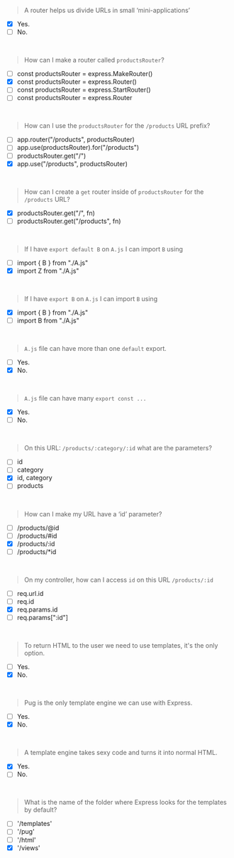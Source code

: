 > A router helps us divide URLs in small ‘mini-applications’

- [x] Yes.
- [ ] No.

<br>

> How can I make a router called `productsRouter`?

- [ ] const productsRouter = express.MakeRouter()
- [x] const productsRouter = express.Router()
- [ ] const productsRouter = express.StartRouter()
- [ ] const productsRouter = express.Router

<br>

> How can I use the `productsRouter` for the `/products` URL prefix?

- [ ] app.router("/products", productsRouter)
- [ ] app.use(productsRouter).for("/products")
- [ ] productsRouter.get("/")
- [x] app.use("/products", productsRouter)

<br>

> How can I create a `get` router inside of `productsRouter` for the `/products` URL?

- [x] productsRouter.get("/", fn)
- [ ] productsRouter.get("/products", fn)

<br>

> If I have `export default B` on `A.js` I can import `B` using

- [ ] import { B } from "./A.js"
- [x] import Z from "./A.js"

<br>

> If I have `export B` on `A.js` I can import `B` using

- [x] import { B } from "./A.js"
- [ ] import B from "./A.js"

<br>

> `A.js` file can have more than one `default` export.

- [ ] Yes.
- [x] No.

<br>

> `A.js` file can have many `export const ...`

- [x] Yes.
- [ ] No.

<br>

> On this URL: `/products/:category/:id` what are the parameters?

- [ ] id
- [ ] category
- [x] id, category
- [ ] products

<br>

> How can I make my URL have a ‘id’ parameter?

- [ ] /products/@id
- [ ] /products/#id
- [x] /products/:id
- [ ] /products/\*id

<br>

> On my controller, how can I access `id` on this URL `/products/:id`

- [ ] req.url.id
- [ ] req.id
- [x] req.params.id
- [ ] req.params[":id"]

<br>

> To return HTML to the user we need to use templates, it's the only option.

- [ ] Yes.
- [x] No.

<br>

> Pug is the only template engine we can use with Express.

- [ ] Yes.
- [x] No.

<br>

> A template engine takes sexy code and turns it into normal HTML.

- [x] Yes.
- [ ] No.

<br>

> What is the name of the folder where Express looks for the templates by default?

- [ ] '/templates'
- [ ] '/pug'
- [ ] '/html'
- [x] '/views'
